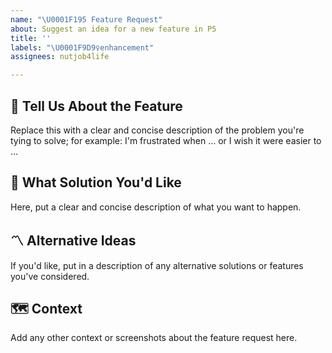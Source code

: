 ```yaml
---
name: "\U0001F195 Feature Request"
about: Suggest an idea for a new feature in P5
title: ''
labels: "\U0001F9D9‍♀️enhancement"
assignees: nutjob4life

---
```


## 🤔 Tell Us About the Feature

Replace this with a clear and concise description of the problem you're tying to solve; for example: I'm frustrated when … or I wish it were easier to …

## 🎇 What Solution You'd Like

Here, put a clear and concise description of what you want to happen.


## 〽️ Alternative Ideas

If you'd like, put in a description of any alternative solutions or features you've considered.


## 🗺 Context

Add any other context or screenshots about the feature request here.
